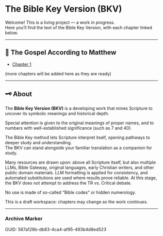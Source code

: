 # The Bible Key Version (BKV)

Welcome! This is a living project — a work in progress.  
Here you’ll find the text of the Bible Key Version, with each chapter linked below.

---

## 📖 The Gospel According to Matthew
- [Chapter 1](Matthew_01.md)

(more chapters will be added here as they are ready)

---

## 🗝️ About
The **Bible Key Version (BKV)** is a developing work that mines Scripture to uncover its symbolic meanings and historical depth.  

Special attention is given to the original meanings of proper names, and to numbers with well-established significance (such as 7 and 40). 

The Bible Key method lets Scripture interpret itself, opening pathways to deeper study and understanding.  
The BKV can stand alongside your familiar translation as a companion for study.  

Many resources are drawn upon: above all Scripture itself, but also multiple LLMs, Bible Gateway, original languages, early Christian writers, and other public domain materials. LLM formatting is applied for consistency, and automated substitutions are used where results prove reliable. At this stage, the BKV does not attempt to address the TR vs. Critical debate.

No use is made of so-called “Bible codes” or hidden numerology. 

This is a draft workspace: chapters may change as the work continues.

---

### Archive Marker
GUID: 567a129b-db83-4ca4-af95-493b4d8ed523
